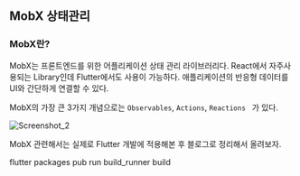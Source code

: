 ## MobX 상태관리

### MobX란?

MobX는 프론트엔드를 위한 어플리케이션 상태 관리 라이브러리다. React에서 자주사용되는 Library인데 Flutter에서도 사용이 가능하다. 애플리케이션의 반응형 데이터를 UI와 간단하게 연결할 수 있다. 

MobX의 가장 큰 3가지 개념으로는 `Observables`, `Actions`, `Reactions ` 가 있다.




![Screenshot_2](https://user-images.githubusercontent.com/43038052/123295719-f5a0fb00-d550-11eb-86b8-a51d430af1ec.png)

MobX 관련해서는 실제로 Flutter 개발에 적용해본 후 블로그로 정리해서 올려보자.


flutter packages pub run build_runner build
